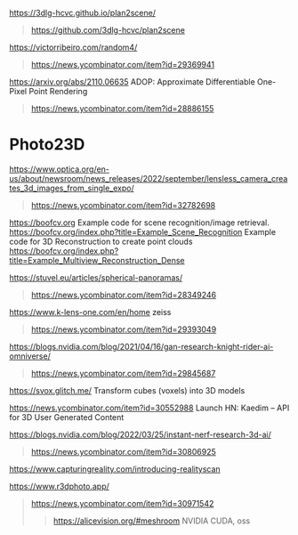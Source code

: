 https://3dlg-hcvc.github.io/plan2scene/
> https://github.com/3dlg-hcvc/plan2scene

https://victorribeiro.com/random4/
> https://news.ycombinator.com/item?id=29369941

https://arxiv.org/abs/2110.06635 ADOP: Approximate Differentiable One-Pixel Point Rendering
> https://news.ycombinator.com/item?id=28886155

# Photo23D

https://www.optica.org/en-us/about/newsroom/news_releases/2022/september/lensless_camera_creates_3d_images_from_single_expo/
> https://news.ycombinator.com/item?id=32782698

https://boofcv.org
    Example code for scene recognition/image retrieval. https://boofcv.org/index.php?title=Example_Scene_Recognition
    Example code for 3D Reconstruction to create point clouds https://boofcv.org/index.php?title=Example_Multiview_Reconstruction_Dense

https://stuvel.eu/articles/spherical-panoramas/
> https://news.ycombinator.com/item?id=28349246

https://www.k-lens-one.com/en/home zeiss
> https://news.ycombinator.com/item?id=29393049

https://blogs.nvidia.com/blog/2021/04/16/gan-research-knight-rider-ai-omniverse/
> https://news.ycombinator.com/item?id=29845687

https://svox.glitch.me/ Transform cubes (voxels) into 3D models

https://news.ycombinator.com/item?id=30552988 Launch HN: Kaedim – API for 3D User Generated Content

https://blogs.nvidia.com/blog/2022/03/25/instant-nerf-research-3d-ai/
> https://news.ycombinator.com/item?id=30806925

https://www.capturingreality.com/introducing-realityscan

https://www.r3dphoto.app/
> https://news.ycombinator.com/item?id=30971542
> > https://alicevision.org/#meshroom NVIDIA CUDA, oss